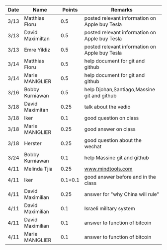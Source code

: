 |**Date**|**Name**|**Points**|**Remarks**|
|------|------|------|------|
|3/13|Matthias Floru| 0.5|posted relevant information on Apple buy Tesla|
|3/13|David Maximiltan|0.5|posted relevant information on Apple buy Tesla|
|3/13|Emre Yildiz|0.5|posted relevant information on Apple buy Tesla|
|3/14|Matthias Floru|0.5|help document for git and github|
|3/14|Marie MANIGLIER|0.5|help document for git and github|
|3/16|Bobby Kurniawan|0.5|help Djohan,Santiago,Massine git and github|
|3/18|David Maximitan|0.25|talk about the vedio|
|3/18|Iker|0.1|good question on class|
|3/18|Marie MANIGLIER|0.25|good answer on class|
|3/18|Herster|0.25|good question about the wechat|
|3/24|Bobby Kurniawan|0.1|help Massine git and github|
|4/11|Melinda Tjia|0.25|www.mindtools.com|
|4/11|Iker|0.1+0.1|good answer before and in the class|
|4/11|David Maximilian|0.25|answer for "why China will rule"|
|4/11|David Maximilian|0.1|Israeli military system|
|4/11|David Maximilian|0.1|answer to function of bitcoin|
|4/11|Marie MANIGLIER|0.1|answer to function of bitcoin|
